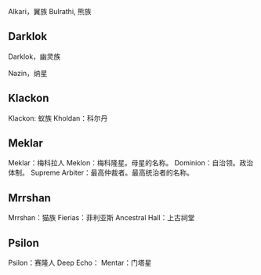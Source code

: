 Alkari，翼族
Bulrathi, 熊族

## Darklok

Darklok，幽灵族

Nazin，纳星

## Klackon

Klackon: 蚁族
Kholdan：科尔丹

## Meklar

Meklar：梅科拉人
Meklon：梅科隆星。母星的名称。
Dominion：自治领。政治体制。
Supreme Arbiter：最高仲裁者。最高统治者的名称。

## Mrrshan

Mrrshan：猫族
Fierias：菲利亚斯
Ancestral Hall：上古祠堂

## Psilon

Psilon：赛隆人
Deep Echo：
Mentar：门塔星
